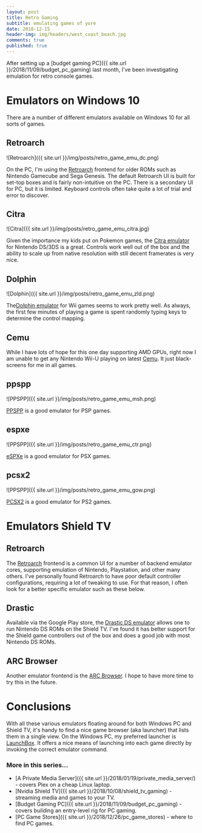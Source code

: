```yaml
---
layout: post
title: Retro Gaming
subtitle: emulating games of yore
date: 2018-12-15
header-img: img/headers/west_coast_beach.jpg
comments: true
published: true
---
```


After setting up a [budget gaming PC]({{ site.url }}/2018/11/09/budget_pc_gaming) last month, I've been investigating emulation for retro console games.

# Emulators on Windows 10

There are a number of different emulators available on Windows 10 for all sorts of games.

## Retroarch

![Retroarch]({{ site.url }}/img/posts/retro_game_emu_dc.png)

On the PC, I'm using the [Retroarch](https://www.retroarch.com/) frontend for older ROMs such as Nintendo Gamecube and Sega Genesis.  The default Retroarch UI is built for set-top boxes and is fairly non-intuitive on the PC.  There is a secondary UI for PC, but it is limited.  Keyboard controls often take quite a lot of trial and error to discover.

## Citra

![Citra]({{ site.url }}/img/posts/retro_game_emu_citra.jpg)

Given the importance my kids put on Pokemon games, the [Citra emulator](https://citra-emu.org/) for Nintendo DS/3DS is a great.  Controls work well out of the box and the ability to scale up from native resolution with still decent framerates is very nice.  

## Dolphin

![Dolphin]({{ site.url }}/img/posts/retro_game_emu_zld.png)

The[Dolphin emulator](https://dolphin-emu.org/) for Wii games seems to work pretty well.  As always, the first few minutes of playing a game is spent randomly typing keys to determine the control mapping.   

## Cemu

While I have lots of hope for this one day supporting AMD GPUs, right now I am unable to get any Nintendo Wii-U playing on latest [Cemu](https://dolphin-emu.org/). It just black-screens for me in all games. 

## ppspp 

![PPSPP]({{ site.url }}/img/posts/retro_game_emu_msh.png)

[PPSPP](https://www.ppsspp.org/) is a good emulator for PSP games. 

## espxe

![PPSPP]({{ site.url }}/img/posts/retro_game_emu_ctr.png)

[eSPXe](http://www.epsxe.com/) is a good emulator for PSX games.

## pcsx2

![PPSPP]({{ site.url }}/img/posts/retro_game_emu_gow.png)

[PCSX2](https://pcsx2.net/) is a good emulator for PS2 games.

# Emulators Shield TV

## Retroarch

The [Retroarch](https://www.retroarch.com/) frontend is a common UI for a number of backend emulator cores, supporting emulation of Nintendo, Playstation, and other many others.  I've personally found Retroarch to have poor default controller configurations, requiring a lot of tweaking to use.  For that reason, I often look for a better specific emulator such as these below.

## Drastic

Available via the Google Play store, the [Drastic DS emulator](https://play.google.com/store/apps/details?id=com.dsemu.drastic&hl=en) allows one to run Nintendo DS ROMs on the Shield TV.  I've found it has better support for the Shield game controllers out of the box and does a good job with most Nintendo DS ROMs.

## ARC Browser

Another emulator frontend is the [ARC Browser](https://play.google.com/store/apps/details?id=net.floatingpoint.android.arcturus).  I hope to have more time to try this in the future.

# Conclusions

With all these various emulators floating around for both Windows PC and Shield TV, it's handy to find a nice game browser (aka launcher) that lists them in a single view.  On the Windows PC, my preferred launcher is [LaunchBox](https://www.launchbox-app.com/).  It offers a nice means of launching into each game directly by invoking the correct emulator command. 

### More in this series...
* [A Private Media Server]({{ site.url }}/2018/01/19/private_media_server/) - covers Plex on a cheap Linux laptop.
* [Nvidia Shield TV]({{ site.url }}/2018/10/08/shield_tv_gaming) - streaming media and games to your TV. 
* [Budget Gaming PC]({{ site.url }}/2018/11/09/budget_pc_gaming) - covers building an entry-level rig for PC gaming. 
* [PC Game Stores]({{ site.url }}/2018/12/26/pc_game_stores) - where to find PC games. 
